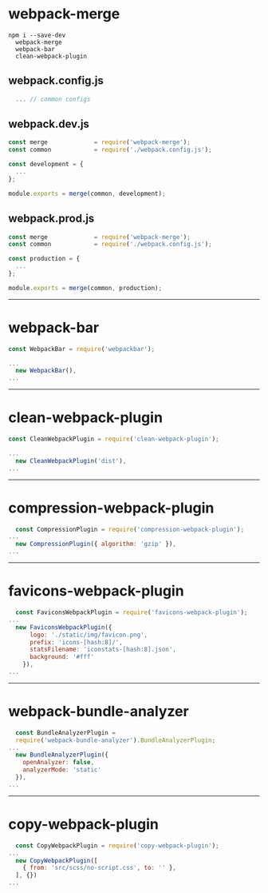 # webpack-merge
```
npm i --save-dev 
  webpack-merge
  webpack-bar
  clean-webpack-plugin
```
## webpack.config.js
```js
  ... // common configs
```

## webpack.dev.js
```js
const merge             = require('webpack-merge');
const common            = require('./webpack.config.js');

const development = {
  ...
};

module.exports = merge(common, development);
```

## webpack.prod.js
```js
const merge             = require('webpack-merge');
const common            = require('./webpack.config.js');

const production = {
  ...
};

module.exports = merge(common, production);
```

***

# webpack-bar
```js
const WebpackBar = require('webpackbar');

...
  new WebpackBar(),
...
```

***

# clean-webpack-plugin
```js
const CleanWebpackPlugin = require('clean-webpack-plugin');

...
  new CleanWebpackPlugin('dist'),
...
```

***

# compression-webpack-plugin
```js
  const CompressionPlugin = require('compression-webpack-plugin');
...
  new CompressionPlugin({ algorithm: 'gzip' }),
...
```

***

# favicons-webpack-plugin
```js
  const FaviconsWebpackPlugin = require('favicons-webpack-plugin');
...
  new FaviconsWebpackPlugin({
      logo: './static/img/favicon.png',
      prefix: 'icons-[hash:8]/',
      statsFilename: 'iconstats-[hash:8].json',
      background: '#fff'
    }),
...
```

***

# webpack-bundle-analyzer
```js
  const BundleAnalyzerPlugin = 
  require('webpack-bundle-analyzer').BundleAnalyzerPlugin;
...
  new BundleAnalyzerPlugin({
    openAnalyzer: false,
    analyzerMode: 'static'
  }),
...
```

***

# copy-webpack-plugin
```js
  const CopyWebpackPlugin = require('copy-webpack-plugin');
...
  new CopyWebpackPlugin([
    { from: 'src/scss/no-script.css', to: '' },
  ], {})
...
```
